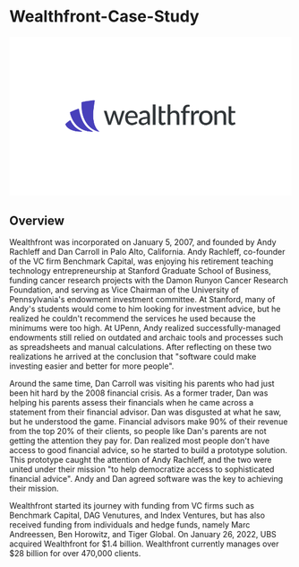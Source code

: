 # Wealthfront-Case-Study

![Wealthfront Logo](Wealthfront-Logo.png)

## Overview

Wealthfront was incorporated on January 5, 2007, and founded by Andy Rachleff and Dan Carroll in Palo Alto, California. Andy Rachleff, co-founder of the VC firm Benchmark Capital, was enjoying his retirement teaching technology entrepreneurship at Stanford Graduate School of Business, funding cancer research projects with the Damon Runyon Cancer Research Foundation, and serving as Vice Chairman of the University of Pennsylvania's endowment investment committee. At Stanford, many of Andy's students would come to him looking for investment advice, but he realized he couldn't recommend the services he used because the minimums were too high. At UPenn, Andy realized successfully-managed endowments still relied on outdated and archaic tools and processes such as spreadsheets and manual calculations. After reflecting on these two realizations he arrived at the conclusion that "software could make investing easier and better for more people".

Around the same time, Dan Carroll was visiting his parents who had just been hit hard by the 2008 financial crisis. As a former trader, Dan was helping his parents assess their financials when he came across a statement from their financial advisor. Dan was disgusted at what he saw, but he understood the game.  Financial advisors make 90% of their revenue from the top 20% of their clients, so people like Dan's parents are not getting the attention they pay for. Dan realized most people don't have access to good financial advice, so he started to build a prototype solution. This prototype caught the attention of Andy Rachleff, and the two were united under their mission "to help democratize access to sophisticated financial advice". Andy and Dan agreed software was the key to achieving their mission.

Wealthfront started its journey with funding from VC firms such as Benchmark Capital, DAG Venutures, and Index Ventures, but has also received funding from individuals and hedge funds, namely Marc Andreessen, Ben Horowitz, and Tiger Global. On January 26, 2022, UBS acquired Wealthfront for $1.4 billion. Wealthfront currently manages over $28 billion for over 470,000 clients.